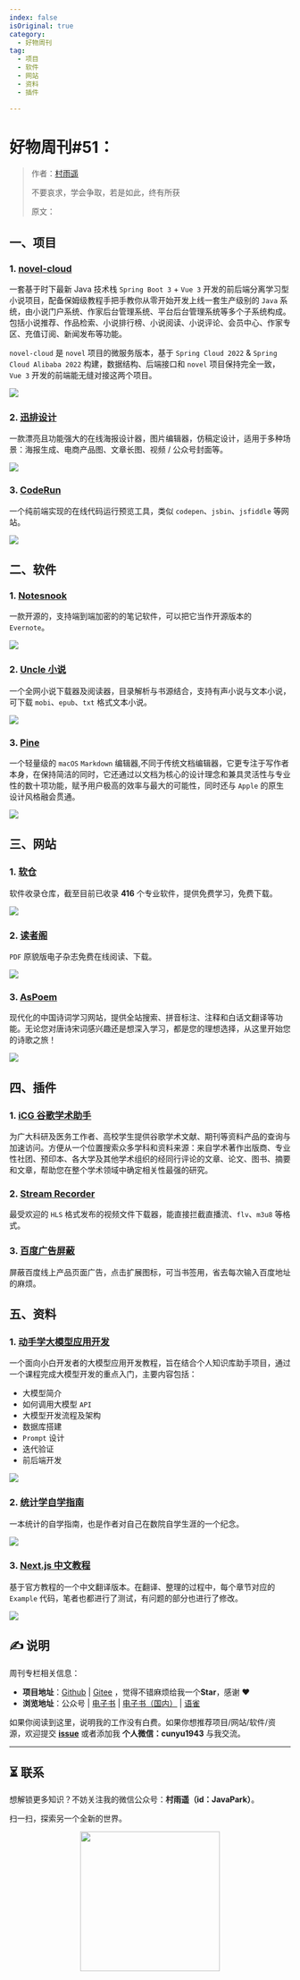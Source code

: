 ```yaml
---
index: false
isOriginal: true
category:
  - 好物周刊
tag:
  - 项目
  - 软件
  - 网站
  - 资料
  - 插件

---
```


# 好物周刊#51：

> 作者：[村雨遥](https://github.com/cunyu1943)
> 
> 不要哀求，学会争取，若是如此，终有所获
> 
> 原文：



## 一、项目

### 1. [novel-cloud](https://github.com/201206030/novel-cloud)

一套基于时下最新 Java 技术栈 `Spring Boot 3` + `Vue 3` 开发的前后端分离学习型小说项目，配备保姆级教程手把手教你从零开始开发上线一套生产级别的 `Java` 系统，由小说门户系统、作家后台管理系统、平台后台管理系统等多个子系统构成。包括小说推荐、作品检索、小说排行榜、小说阅读、小说评论、会员中心、作家专区、充值订阅、新闻发布等功能。

`novel-cloud` 是 `novel` 项目的微服务版本，基于 `Spring Cloud 2022` & `Spring Cloud Alibaba 2022` 构建，数据结构、后端接口和 `novel` 项目保持完全一致，`Vue 3` 开发的前端能无缝对接这两个项目。

![](assets/0330-0405/chrome_1710743013.webp)

### 2. [迅排设计](https://github.com/palxiao/poster-design)

一款漂亮且功能强大的在线海报设计器，图片编辑器，仿稿定设计，适用于多种场景：海报生成、电商产品图、文章长图、视频 / 公众号封面等。

![](assets/0330-0405/chrome_1710979429.webp)

### 3. [CodeRun](https://github.com/wanglin2/code-run)

一个纯前端实现的在线代码运行预览工具，类似 `codepen`、`jsbin`、`jsfiddle` 等网站。

![](assets/0330-0405/chrome_1710979611.webp)

## 二、软件

### 1. [Notesnook](https://github.com/streetwriters/notesnook)

一款开源的，支持端到端加密的的笔记软件，可以把它当作开源版本的 `Evernote`。

![](assets/0330-0405/chrome_1710807153.webp)

### 2. [Uncle 小说](https://github.com/uncle-novel/uncle-novel)

一个全网小说下载器及阅读器，目录解析与书源结合，支持有声小说与文本小说，可下载 `mobi`、`epub`、`txt` 格式文本小说。

![](assets/0330-0405/chrome_1710807783.webp)

### 3. [Pine](https://github.com/lukakerr/Pine)

一个轻量级的 `macOS` `Markdown` 编辑器,不同于传统文档编辑器，它更专注于写作者本身，在保持简洁的同时，它还通过以文档为核心的设计理念和兼具灵活性与专业性的数十项功能，赋予用户极高的效率与最大的可能性，同时还与 `Apple` 的原生设计风格融会贯通。

![](assets/0330-0405/chrome_1710819547.webp)

## 三、网站

### 1. [软仓](https://www.ruancang.net/)

软件收录仓库，截至目前已收录 **416** 个专业软件，提供免费学习，免费下载。

![](assets/0330-0405/20240305-1709597462.webp)

### 2. [读者阁](https://duzhege.cn/)

`PDF` 原貌版电子杂志免费在线阅读、下载。

![](assets/0330-0405/chrome_1710287532.webp)

### 3. [AsPoem](https://aspoem.com/zh-Hans)

现代化的中国诗词学习网站，提供全站搜索、拼音标注、注释和白话文翻译等功能。无论您对唐诗宋词感兴趣还是想深入学习，都是您的理想选择，从这里开始您的诗歌之旅！

![](assets/0330-0405/chrome_1710287619.webp)

## 四、插件

### 1. [iCG 谷歌学术助手](https://chromewebstore.google.com/detail/ncldcbhpeplkfijdhnoepdgdnmjkckij?utm_source=chrome-ntp-icon)

为广大科研及医务工作者、高校学生提供谷歌学术文献、期刊等资料产品的查询与加速访问。方便从一个位置搜索众多学科和资料来源：来自学术著作出版商、专业性社团、预印本、各大学及其他学术组织的经同行评论的文章、论文、图书、摘要和文章，帮助您在整个学术领域中确定相关性最强的研究。

### 2. [Stream Recorder](https://chromewebstore.google.com/detail/stream-recorder-download/iogidnfllpdhagebkblkgbfijkbkjdmm)

最受欢迎的 `HLS` 格式发布的视频文件下载器，能直接拦截直播流、`flv`、`m3u8` 等格式。

### 3. [百度广告屏蔽](https://chromewebstore.google.com/detail/bdkobfnbgkbemcfgopfollaikdlknlkm)

屏蔽百度线上产品页面广告，点击扩展图标，可当书签用，省去每次输入百度地址的麻烦。

## 五、资料

### 1. [动手学大模型应用开发](https://github.com/datawhalechina/llm-universe)

一个面向小白开发者的大模型应用开发教程，旨在结合个人知识库助手项目，通过一个课程完成大模型开发的重点入门，主要内容包括：

-   大模型简介
-   如何调用大模型 `API`
-   大模型开发流程及架构
-   数据库搭建
-   `Prompt` 设计
-   迭代验证
-   前后端开发

![](assets/0330-0405/chrome_1710287698.webp)

### 2. [统计学自学指南](https://github.com/XuankaiWang/XuankaiWang.github.io)

一本统计的自学指南，也是作者对自己在数院自学生涯的一个纪念。

![](assets/0330-0405/chrome_1710287728.webp)

### 3. [Next.js 中文教程](https://github.com/qufei1993/nextjs-learn-cn)

基于官方教程的一个中文翻译版本。在翻译、整理的过程中，每个章节对应的 `Example` 代码，笔者也都进行了测试，有问题的部分也进行了修改。

![](assets/0330-0405/chrome_1710287775.webp)

## ✍️ 说明

周刊专栏相关信息：

- **项目地址**：[Github](https://github.com/cunyu1943/JavaPark/) | [Gitee](https://gitee.com/cunyu1943/JavaPark/) ，觉得不错麻烦给我一个**Star**，感谢 ❤️
- **浏览地址**：公众号 | [电子书](https://cunyu1943.github.io/) | [电子书（国内）](https://cunyu1943.gitee.io/) | [语雀](https://yuque.com/cunyu1943)

如果你阅读到这里，说明我的工作没有白费。如果你想推荐项目/网站/软件/资源，欢迎提交 **[issue](https://github.com/cunyu1943/JavaPark/issues)** 或者添加我 **个人微信：cunyu1943** 与我交流。

---

## ⏳ 联系

想解锁更多知识？不妨关注我的微信公众号：**村雨遥（id：JavaPark）**。

扫一扫，探索另一个全新的世界。

<center>
<img src="/contact/contact.png" width="250">
</center>



